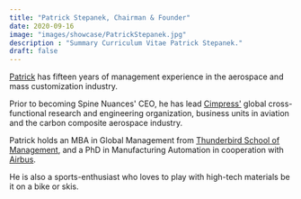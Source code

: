 ```yaml
---
title: "Patrick Stepanek, Chairman & Founder"
date: 2020-09-16
image: "images/showcase/PatrickStepanek.jpg"
description : "Summary Curriculum Vitae Patrick Stepanek."
draft: false
---
```


[Patrick](https://www.linkedin.com/in/patrick-stepanek-72742443) has fifteen years of management experience in the aerospace and mass customization industry.

Prior to becoming Spine Nuances' CEO, he has lead [Cimpress'](https://cimpress.com) global cross-functional research and engineering organization, business units in aviation and the carbon composite aerospace industry.

Patrick holds an MBA in Global Management from [Thunderbird School of Management](https://thunderbird.asu.edu), and a PhD in Manufacturing Automation in cooperation with [Airbus](https://www.airbus.com).

He is also a sports-enthusiast who loves to play with high-tech materials be it on a bike or skis.
